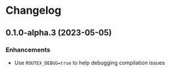 # Changelog

## 0.1.0-alpha.3 (2023-05-05)

### Enhancements

* Use `ROUTEX_DEBUG=true` to help debugging compilation issues
